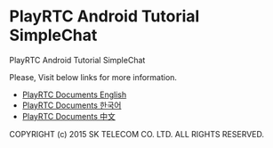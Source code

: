 # PlayRTC Android Tutorial SimpleChat
PlayRTC Android Tutorial SimpleChat

Please, Visit below links for more information.

- [PlayRTC Documents English](https://www.playrtc.com/en/documents-en/)
- [PlayRTC Documents 한국어](https://www.playrtc.com/ko/documents-ko/)
- [PlayRTC Documents 中文](https://www.playrtc.com/zh/%E6%96%87%E6%A1%A3-zh/)

COPYRIGHT (c) 2015 SK TELECOM CO. LTD. ALL RIGHTS RESERVED.

